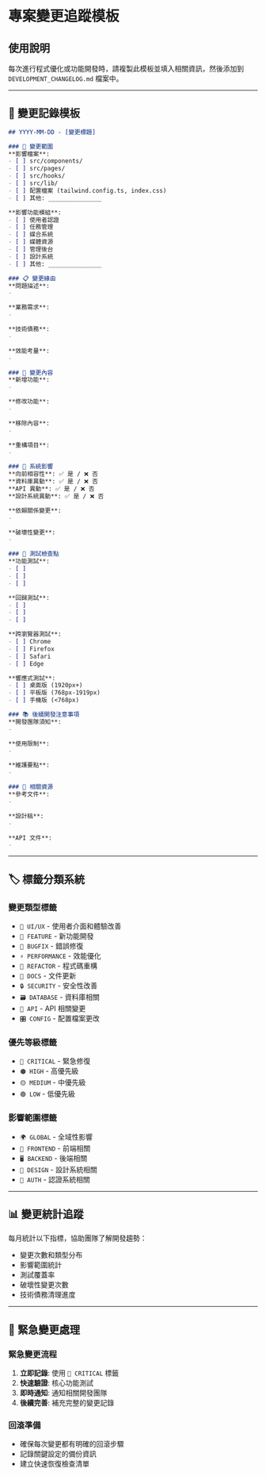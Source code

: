 # 專案變更追蹤模板

## 使用說明
每次進行程式優化或功能開發時，請複製此模板並填入相關資訊，然後添加到 `DEVELOPMENT_CHANGELOG.md` 檔案中。

---

## 📝 變更記錄模板

```markdown
## YYYY-MM-DD - [變更標題]

### 🎯 變更範圍
**影響檔案**: 
- [ ] src/components/
- [ ] src/pages/
- [ ] src/hooks/
- [ ] src/lib/
- [ ] 配置檔案 (tailwind.config.ts, index.css)
- [ ] 其他: _______________

**影響功能模組**:
- [ ] 使用者認證
- [ ] 任務管理
- [ ] 媒合系統
- [ ] 媒體資源
- [ ] 管理後台
- [ ] 設計系統
- [ ] 其他: _______________

### 📋 變更緣由
**問題描述**:
- 

**業務需求**:
- 

**技術債務**:
- 

**效能考量**:
- 

### 🔧 變更內容
**新增功能**:
- 

**修改功能**:
- 

**移除內容**:
- 

**重構項目**:
- 

### 🌊 系統影響
**向前相容性**: ✅ 是 / ❌ 否
**資料庫異動**: ✅ 是 / ❌ 否  
**API 異動**: ✅ 是 / ❌ 否
**設計系統異動**: ✅ 是 / ❌ 否

**依賴關係變更**:
- 

**破壞性變更**:
- 

### 🧪 測試檢查點
**功能測試**:
- [ ] 
- [ ] 
- [ ] 

**回歸測試**:
- [ ] 
- [ ] 
- [ ] 

**跨瀏覽器測試**:
- [ ] Chrome
- [ ] Firefox  
- [ ] Safari
- [ ] Edge

**響應式測試**:
- [ ] 桌面版 (1920px+)
- [ ] 平板版 (768px-1919px)
- [ ] 手機版 (<768px)

### 📚 後續開發注意事項
**開發團隊須知**:
- 

**使用限制**:
- 

**維護要點**:
- 

### 🔗 相關資源
**參考文件**: 
- 

**設計稿**: 
- 

**API 文件**: 
- 
```

---

## 🏷️ 標籤分類系統

### 變更類型標籤
- `🎨 UI/UX` - 使用者介面和體驗改善
- `🔧 FEATURE` - 新功能開發
- `🐛 BUGFIX` - 錯誤修復
- `⚡ PERFORMANCE` - 效能優化
- `🔄 REFACTOR` - 程式碼重構
- `📝 DOCS` - 文件更新
- `🔒 SECURITY` - 安全性改善
- `🗃️ DATABASE` - 資料庫相關
- `🔌 API` - API 相關變更
- `🎛️ CONFIG` - 配置檔案更改

### 優先等級標籤
- `🔴 CRITICAL` - 緊急修復
- `🟠 HIGH` - 高優先級
- `🟡 MEDIUM` - 中優先級  
- `🟢 LOW` - 低優先級

### 影響範圍標籤
- `🌍 GLOBAL` - 全域性影響
- `📱 FRONTEND` - 前端相關
- `🖥️ BACKEND` - 後端相關
- `🎨 DESIGN` - 設計系統相關
- `🔐 AUTH` - 認證系統相關

---

## 📊 變更統計追蹤

每月統計以下指標，協助團隊了解開發趨勢：

- 變更次數和類型分布
- 影響範圍統計
- 測試覆蓋率
- 破壞性變更次數
- 技術債務清理進度

---

## 🚨 緊急變更處理

### 緊急變更流程
1. **立即記錄**: 使用 `🔴 CRITICAL` 標籤
2. **快速驗證**: 核心功能測試
3. **即時通知**: 通知相關開發團隊
4. **後續完善**: 補充完整的變更記錄

### 回滾準備
- 確保每次變更都有明確的回滾步驟
- 記錄關鍵設定的備份資訊
- 建立快速恢復檢查清單